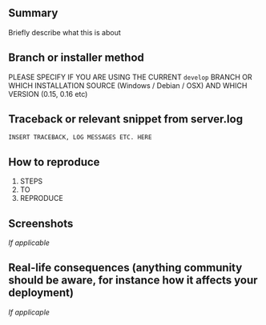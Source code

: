 ## Summary

Briefly describe what this is about

## Branch or installer method

PLEASE SPECIFY IF YOU ARE USING THE CURRENT `develop` BRANCH OR WHICH INSTALLATION
SOURCE (Windows / Debian / OSX) AND WHICH VERSION (0.15, 0.16 etc)

## Traceback or relevant snippet from server.log

```
INSERT TRACEBACK, LOG MESSAGES ETC. HERE
```

## How to reproduce

1. STEPS
1. TO
1. REPRODUCE

## Screenshots

*If applicable*

## Real-life consequences (anything community should be aware, for instance how it affects your deployment)

*If applicaple*
